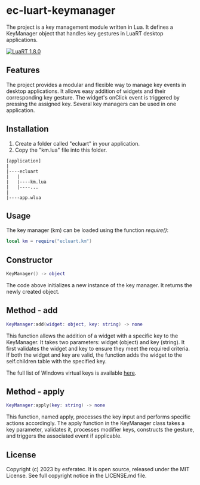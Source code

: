 # ec-luart-keymanager

The project is a key management module written in Lua. It defines a KeyManager object that handles key gestures in LuaRT desktop applications.

[![LuaRT 1.8.0](https://badgen.net/badge/LuaRT/1.8.0/blue)](https://github.com/samyeyo/LuaRT)

## Features

The project provides a modular and flexible way to manage key events in desktop applications. It allows easy addition of widgets and their corresponding key gesture. The widget's onClick event is triggered by pressing the assigned key. Several key managers can be used in one application.

## Installation

1. Create a folder called "ecluart" in your application.
2. Copy the "km.lua" file into this folder.

```text
[application]
|
|----ecluart
|   |
|   |----km.lua
|   |----...
|
|----app.wlua
```

## Usage

The key manager (km) can be loaded using the function *require()*:

```lua
local km = require("ecluart.km") 
```

## Constructor

```lua
KeyManager() -> object
```

The code above initializes a new instance of the key manager. It returns the newly created object.

## Method - add

```lua
KeyManager:add(widget: object, key: string) -> none
```

This function allows the addition of a widget with a specific key to the KeyManager. It takes two parameters: widget (object) and key (string). It first validates the widget and key to ensure they meet the required criteria. If both the widget and key are valid, the function adds the widget to the self.children table with the specified key.

The full list of Windows virtual keys is available [here](https://learn.microsoft.com/en-us/windows/win32/inputdev/virtual-key-codes).

## Method - apply

```lua
KeyManager:apply(key: string) -> none
```

This function, named apply, processes the key input and performs specific actions accordingly. The apply function in the KeyManager class takes a key parameter, validates it, processes modifier keys, constructs the gesture, and triggers the associated event if applicable.

## License

Copyright (c) 2023 by esferatec.
It is open source, released under the MIT License.
See full copyright notice in the LICENSE.md file.
